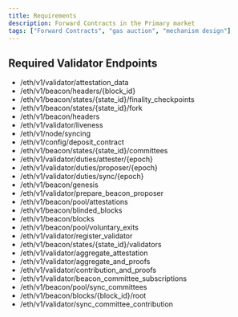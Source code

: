 ```yaml
---
title: Requirements
description: Forward Contracts in the Primary market
tags: ["Forward Contracts", "gas auction", "mechanism design"]
---
```


## Required Validator Endpoints

-   /eth/v1/validator/attestation_data
-   /eth/v1/beacon/headers/{block_id}
-   /eth/v1/beacon/states/{state_id}/finality_checkpoints
-   /eth/v1/beacon/states/{state_id}/fork
-   /eth/v1/beacon/headers
-   /eth/v1/validator/liveness
-   /eth/v1/node/syncing
-   /eth/v1/config/deposit_contract
-   /eth/v1/beacon/states/{state_id}/committees
-   /eth/v1/validator/duties/attester/{epoch}
-   /eth/v1/validator/duties/proposer/{epoch}
-   /eth/v1/validator/duties/sync/{epoch}
-   /eth/v1/beacon/genesis
-   /eth/v1/validator/prepare_beacon_proposer
-   /eth/v1/beacon/pool/attestations
-   /eth/v1/beacon/blinded_blocks
-   /eth/v1/beacon/blocks
-   /eth/v1/beacon/pool/voluntary_exits
-   /eth/v1/validator/register_validator
-   /eth/v1/beacon/states/{state_id}/validators
-   /eth/v1/validator/aggregate_attestation
-   /eth/v1/validator/aggregate_and_proofs
-   /eth/v1/validator/contribution_and_proofs
-   /eth/v1/validator/beacon_committee_subscriptions
-   /eth/v1/beacon/pool/sync_committees
-   /eth/v1/beacon/blocks/{block_id}/root
-   /eth/v1/validator/sync_committee_contribution
